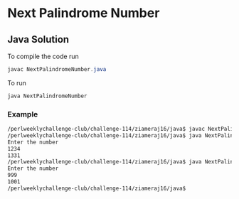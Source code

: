# Next Palindrome Number
## Java Solution

To compile the code run
```java
javac NextPalindromeNumber.java
```
To run
```java
java NextPalindromeNumber
```
### Example
```bash
/perlweeklychallenge-club/challenge-114/ziameraj16/java$ javac NextPalindromeNumber.java
/perlweeklychallenge-club/challenge-114/ziameraj16/java$ java NextPalindromeNumber
Enter the number
1234
1331
/perlweeklychallenge-club/challenge-114/ziameraj16/java$ java NextPalindromeNumber
Enter the number
999
1001
/perlweeklychallenge-club/challenge-114/ziameraj16/java$
```
